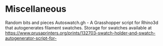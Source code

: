 # Miscellaneous
Random bits and pieces
Autoswatch.gh - A Grasshopper script for Rhino3d that autogenerates filament swatches. Storage for swatches available at https://www.prusaprinters.org/prints/132703-swatch-holder-and-swatch-autogenerator-script-for-
